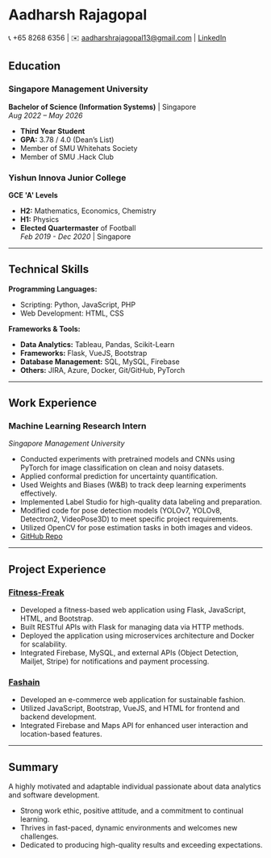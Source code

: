 # Aadharsh Rajagopal  
📞 +65 8268 6356 | ✉️ [aadharshrajagopal13@gmail.com](mailto:aadharshrajagopal13@gmail.com) | [LinkedIn](https://www.linkedin.com/in/aadharsh1)

## Education  
### Singapore Management University  
**Bachelor of Science (Information Systems)** | Singapore  
*Aug 2022 – May 2026*  
- **Third Year Student**  
- **GPA:** 3.78 / 4.0 (Dean’s List)  
- Member of SMU Whitehats Society  
- Member of SMU .Hack Club  

### Yishun Innova Junior College  
**GCE 'A' Levels**  
- **H2:** Mathematics, Economics, Chemistry  
- **H1:** Physics  
- **Elected Quartermaster** of Football  
*Feb 2019 - Dec 2020* | Singapore  

---

## Technical Skills  
**Programming Languages:**  
- Scripting: Python, JavaScript, PHP  
- Web Development: HTML, CSS  

**Frameworks & Tools:**  
- **Data Analytics:** Tableau, Pandas, Scikit-Learn  
- **Frameworks:** Flask, VueJS, Bootstrap  
- **Database Management:** SQL, MySQL, Firebase  
- **Others:** JIRA, Azure, Docker, Git/GitHub, PyTorch  

---

## Work Experience  
### Machine Learning Research Intern  
*Singapore Management University*  
- Conducted experiments with pretrained models and CNNs using PyTorch for image classification on clean and noisy datasets.  
- Applied conformal prediction for uncertainty quantification.  
- Used Weights and Biases (W&B) to track deep learning experiments effectively.  
- Implemented Label Studio for high-quality data labeling and preparation.  
- Modified code for pose detection models (YOLOv7, YOLOv8, Detectron2, VideoPose3D) to meet specific project requirements.  
- Utilized OpenCV for pose estimation tasks in both images and videos.  
- [GitHub Repo](https://github.com/Aadharsh1/ML-Deep-Learning)  

---

## Project Experience  
### [Fitness-Freak](https://github.com/Aadharsh1/fitness)  
- Developed a fitness-based web application using Flask, JavaScript, HTML, and Bootstrap.  
- Built RESTful APIs with Flask for managing data via HTTP methods.  
- Deployed the application using microservices architecture and Docker for scalability.  
- Integrated Firebase, MySQL, and external APIs (Object Detection, Mailjet, Stripe) for notifications and payment processing.  

### [Fashain](https://github.com/bokiex/Fashain)  
- Developed an e-commerce web application for sustainable fashion.  
- Utilized JavaScript, Bootstrap, VueJS, and HTML for frontend and backend development.  
- Integrated Firebase and Maps API for enhanced user interaction and location-based features.  

---

## Summary  
A highly motivated and adaptable individual passionate about data analytics and software development.  
- Strong work ethic, positive attitude, and a commitment to continual learning.  
- Thrives in fast-paced, dynamic environments and welcomes new challenges.  
- Dedicated to producing high-quality results and exceeding expectations.  
